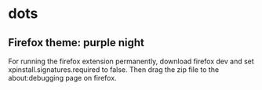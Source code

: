 # dots
## Firefox theme: purple night
For running the firefox extension permanently, download firefox dev and set xpinstall.signatures.required to false. Then drag the zip file to the about:debugging page on firefox.
